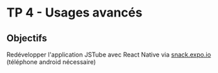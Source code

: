 # TP 4 - Usages avancés

## Objectifs
Redévelopper l'application JSTube avec React Native via [snack.expo.io](https://snack.expo.io) (téléphone android nécessaire)